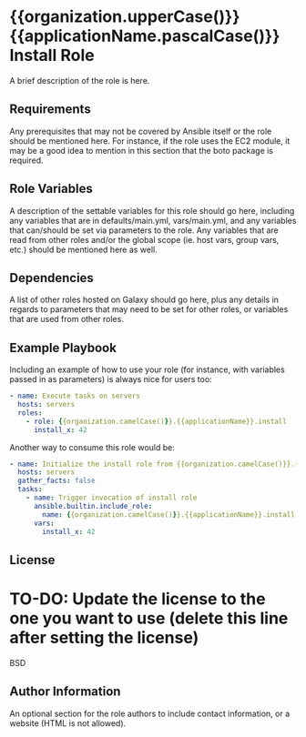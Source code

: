 {{organization.upperCase()}} {{applicationName.pascalCase()}} Install Role
========================

A brief description of the role is here.

Requirements
------------

Any prerequisites that may not be covered by Ansible itself or the role should be mentioned here. For instance, if the role uses the EC2 module, it may be a good idea to mention in this section that the boto package is required.

Role Variables
--------------

A description of the settable variables for this role should go here, including any variables that are in defaults/main.yml, vars/main.yml, and any variables that can/should be set via parameters to the role. Any variables that are read from other roles and/or the global scope (ie. host vars, group vars, etc.) should be mentioned here as well.

Dependencies
------------

A list of other roles hosted on Galaxy should go here, plus any details in regards to parameters that may need to be set for other roles, or variables that are used from other roles.

Example Playbook
----------------

Including an example of how to use your role (for instance, with variables passed in as parameters) is always nice for users too:

```yaml
- name: Execute tasks on servers
  hosts: servers
  roles:
    - role: {{organization.camelCase()}}.{{applicationName}}.install
      install_x: 42
```

Another way to consume this role would be:

```yaml
- name: Initialize the install role from {{organization.camelCase()}}.{{applicationName}}
  hosts: servers
  gather_facts: false
  tasks:
    - name: Trigger invocation of install role
      ansible.builtin.include_role:
        name: {{organization.camelCase()}}.{{applicationName}}.install
      vars:
        install_x: 42
```

License
-------

# TO-DO: Update the license to the one you want to use (delete this line after setting the license)
BSD

Author Information
------------------

An optional section for the role authors to include contact information, or a website (HTML is not allowed).
